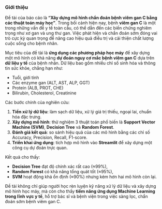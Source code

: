 


### Giới thiệu 

Đề tài của báo cáo là **“Xây dựng mô hình chẩn đoán bệnh viêm gan C bằng các thuật toán máy học”**.
Trong bối cảnh hiện nay, bệnh **viêm gan C** là một trong những vấn đề y tế toàn cầu, có thể dẫn đến các biến chứng nghiêm trọng như xơ gan và ung thư gan. Việc phát hiện và chẩn đoán sớm đóng vai trò cực kỳ quan trọng để nâng cao hiệu quả điều trị và cải thiện chất lượng cuộc sống cho bệnh nhân.

Mục tiêu của đề tài là **ứng dụng các phương pháp học máy** để xây dựng một mô hình có khả năng **dự đoán nguy cơ mắc bệnh viêm gan C** dựa trên **dữ liệu y tế** của bệnh nhân. Dữ liệu bao gồm nhiều chỉ số sinh hóa và thông tin sức khỏe, chẳng hạn như:

* Tuổi, giới tính
* Các enzyme gan (ALT, AST, ALP, GGT)
* Protein (ALB, PROT, CHE)
* Bilirubin, Cholesterol, Creatinine

Các bước chính của nghiên cứu:

1. **Tiền xử lý dữ liệu**: làm sạch dữ liệu, xử lý giá trị thiếu, ngoại lai, chuẩn hóa đặc trưng.
2. **Xây dựng mô hình**: thử nghiệm 3 thuật toán phổ biến là **Support Vector Machine (SVM)**, **Decision Tree** và **Random Forest**.
3. **Đánh giá kết quả**: so sánh hiệu quả của các mô hình bằng các chỉ số Accuracy, Precision, Recall, F1-score.
4. **Triển khai ứng dụng**: tích hợp mô hình vào **Streamlit** để xây dựng một công cụ dự đoán trực quan.

Kết quả cho thấy:

* **Decision Tree** đạt độ chính xác rất cao (≈99%),
* **Random Forest** có khả năng tổng quát tốt (≈95%),
* **SVM** hoạt động khá ổn định (≈90%) nhưng kém hơn hai mô hình còn lại.

Đề tài không chỉ giúp người học rèn luyện kỹ năng xử lý dữ liệu và xây dựng mô hình học máy, mà còn cho thấy **tiềm năng ứng dụng Machine Learning trong lĩnh vực y tế**, hỗ trợ bác sĩ và bệnh viện trong việc sàng lọc, chẩn đoán sớm bệnh viêm gan C.



